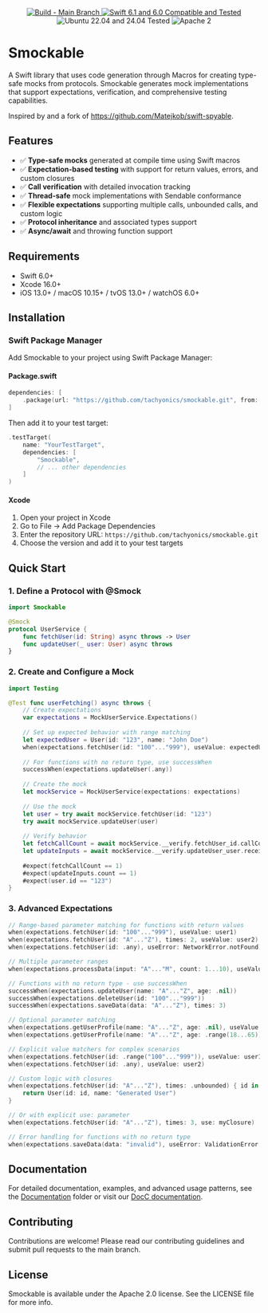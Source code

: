 <p align="center">
<a href="https://github.com/tachyonics/smockable/actions">
<img src="https://github.com/tachyonics/smockable/actions/workflows/swift.yml/badge.svg?branch=main" alt="Build - Main Branch">
</a>
<a href="http://swift.org">
<img src="https://img.shields.io/badge/swift-6.1|6.0-orange.svg?style=flat" alt="Swift 6.1 and 6.0 Compatible and Tested">
</a>
<img src="https://img.shields.io/badge/ubuntu-22.04|24.04-yellow.svg?style=flat" alt="Ubuntu 22.04 and 24.04 Tested">
<img src="https://img.shields.io/badge/license-Apache2-blue.svg?style=flat" alt="Apache 2">
</p>


# Smockable

A Swift library that uses code generation through Macros for creating type-safe mocks from protocols. Smockable generates mock implementations that support expectations, verification, and comprehensive testing capabilities.

Inspired by and a fork of https://github.com/Matejkob/swift-spyable.

## Features

- ✅ **Type-safe mocks** generated at compile time using Swift macros
- ✅ **Expectation-based testing** with support for return values, errors, and custom closures
- ✅ **Call verification** with detailed invocation tracking
- ✅ **Thread-safe** mock implementations with Sendable conformance
- ✅ **Flexible expectations** supporting multiple calls, unbounded calls, and custom logic
- ✅ **Protocol inheritance** and associated types support
- ✅ **Async/await** and throwing function support

## Requirements

- Swift 6.0+
- Xcode 16.0+
- iOS 13.0+ / macOS 10.15+ / tvOS 13.0+ / watchOS 6.0+

## Installation

### Swift Package Manager

Add Smockable to your project using Swift Package Manager:

#### Package.swift

```swift
dependencies: [
    .package(url: "https://github.com/tachyonics/smockable.git", from: "1.0.0")
]
```

Then add it to your test target:

```swift
.testTarget(
    name: "YourTestTarget",
    dependencies: [
        "Smockable",
        // ... other dependencies
    ]
)
```

#### Xcode

1. Open your project in Xcode
2. Go to File → Add Package Dependencies
3. Enter the repository URL: `https://github.com/tachyonics/smockable.git`
4. Choose the version and add it to your test targets

## Quick Start

### 1. Define a Protocol with @Smock

```swift
import Smockable

@Smock
protocol UserService {
    func fetchUser(id: String) async throws -> User
    func updateUser(_ user: User) async throws
}
```

### 2. Create and Configure a Mock

```swift
import Testing

@Test func userFetching() async throws {
    // Create expectations
    var expectations = MockUserService.Expectations()
    
    // Set up expected behavior with range matching
    let expectedUser = User(id: "123", name: "John Doe")
    when(expectations.fetchUser(id: "100"..."999"), useValue: expectedUser)
    
    // For functions with no return type, use successWhen
    successWhen(expectations.updateUser(.any))
    
    // Create the mock
    let mockService = MockUserService(expectations: expectations)
    
    // Use the mock
    let user = try await mockService.fetchUser(id: "123")
    try await mockService.updateUser(user)
    
    // Verify behavior
    let fetchCallCount = await mockService.__verify.fetchUser_id.callCount
    let updateInputs = await mockService.__verify.updateUser_user.receivedInputs
    
    #expect(fetchCallCount == 1)
    #expect(updateInputs.count == 1)
    #expect(user.id == "123")
}
```

### 3. Advanced Expectations

```swift
// Range-based parameter matching for functions with return values
when(expectations.fetchUser(id: "100"..."999"), useValue: user1)
when(expectations.fetchUser(id: "A"..."Z"), times: 2, useValue: user2)
when(expectations.fetchUser(id: .any), useError: NetworkError.notFound)

// Multiple parameter ranges
when(expectations.processData(input: "A"..."M", count: 1...10), useValue: "processed")

// Functions with no return type - use successWhen
successWhen(expectations.updateUser(name: "A"..."Z", age: .nil))
successWhen(expectations.deleteUser(id: "100"..."999"))
successWhen(expectations.saveData(data: "A"..."Z"), times: 3)

// Optional parameter matching
when(expectations.getUserProfile(name: "A"..."Z", age: .nil), useValue: profile1)
when(expectations.getUserProfile(name: "A"..."Z", age: .range(18...65)), useValue: profile2)

// Explicit value matchers for complex scenarios
when(expectations.fetchUser(id: .range("100"..."999")), useValue: user1)
when(expectations.fetchUser(id: .any), useValue: user2)

// Custom logic with closures
when(expectations.fetchUser(id: "A"..."Z"), times: .unbounded) { id in
    return User(id: id, name: "Generated User")
}

// Or with explicit use: parameter
when(expectations.fetchUser(id: "A"..."Z"), times: 3, use: myClosure)

// Error handling for functions with no return type
when(expectations.saveData(data: "invalid"), useError: ValidationError.invalidData)
```

## Documentation

For detailed documentation, examples, and advanced usage patterns, see the [Documentation](Documentation/) folder or visit our [DocC documentation](link-to-docc-when-available).

## Contributing

Contributions are welcome! Please read our contributing guidelines and submit pull requests to the main branch.

## License

Smockable is available under the Apache 2.0 license. See the LICENSE file for more info.
